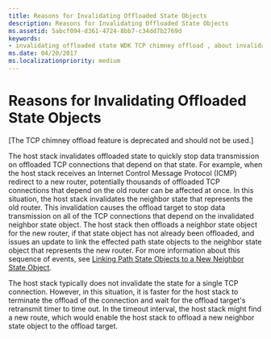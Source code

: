 ```yaml
---
title: Reasons for Invalidating Offloaded State Objects
description: Reasons for Invalidating Offloaded State Objects
ms.assetid: 5abcf094-d361-4724-8bb7-c34dd7b2769d
keywords:
- invalidating offloaded state WDK TCP chimney offload , about invalidating offloaded state
ms.date: 04/20/2017
ms.localizationpriority: medium
---
```


# Reasons for Invalidating Offloaded State Objects


\[The TCP chimney offload feature is deprecated and should not be used.\]




The host stack invalidates offloaded state to quickly stop data transmission on offloaded TCP connections that depend on that state. For example, when the host stack receives an Internet Control Message Protocol (ICMP) redirect to a new router, potentially thousands of offloaded TCP connections that depend on the old router can be affected at once. In this situation, the host stack invalidates the neighbor state that represents the old router. This invalidation causes the offload target to stop data transmission on all of the TCP connections that depend on the invalidated neighbor state object. The host stack then offloads a neighbor state object for the new router, if that state object has not already been offloaded, and issues an update to link the effected path state objects to the neighbor state object that represents the new router. For more information about this sequence of events, see [Linking Path State Objects to a New Neighbor State Object](linking-path-state-objects-to-a-new-neighbor-state-object.md).

The host stack typically does not invalidate the state for a single TCP connection. However, in this situation, it is faster for the host stack to terminate the offload of the connection and wait for the offload target's retransmit timer to time out. In the timeout interval, the host stack might find a new route, which would enable the host stack to offload a new neighbor state object to the offload target.

 

 





